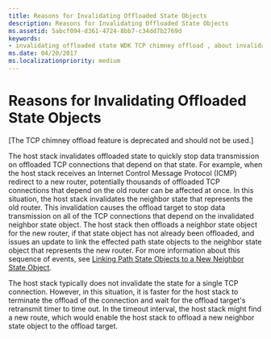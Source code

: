 ```yaml
---
title: Reasons for Invalidating Offloaded State Objects
description: Reasons for Invalidating Offloaded State Objects
ms.assetid: 5abcf094-d361-4724-8bb7-c34dd7b2769d
keywords:
- invalidating offloaded state WDK TCP chimney offload , about invalidating offloaded state
ms.date: 04/20/2017
ms.localizationpriority: medium
---
```


# Reasons for Invalidating Offloaded State Objects


\[The TCP chimney offload feature is deprecated and should not be used.\]




The host stack invalidates offloaded state to quickly stop data transmission on offloaded TCP connections that depend on that state. For example, when the host stack receives an Internet Control Message Protocol (ICMP) redirect to a new router, potentially thousands of offloaded TCP connections that depend on the old router can be affected at once. In this situation, the host stack invalidates the neighbor state that represents the old router. This invalidation causes the offload target to stop data transmission on all of the TCP connections that depend on the invalidated neighbor state object. The host stack then offloads a neighbor state object for the new router, if that state object has not already been offloaded, and issues an update to link the effected path state objects to the neighbor state object that represents the new router. For more information about this sequence of events, see [Linking Path State Objects to a New Neighbor State Object](linking-path-state-objects-to-a-new-neighbor-state-object.md).

The host stack typically does not invalidate the state for a single TCP connection. However, in this situation, it is faster for the host stack to terminate the offload of the connection and wait for the offload target's retransmit timer to time out. In the timeout interval, the host stack might find a new route, which would enable the host stack to offload a new neighbor state object to the offload target.

 

 





